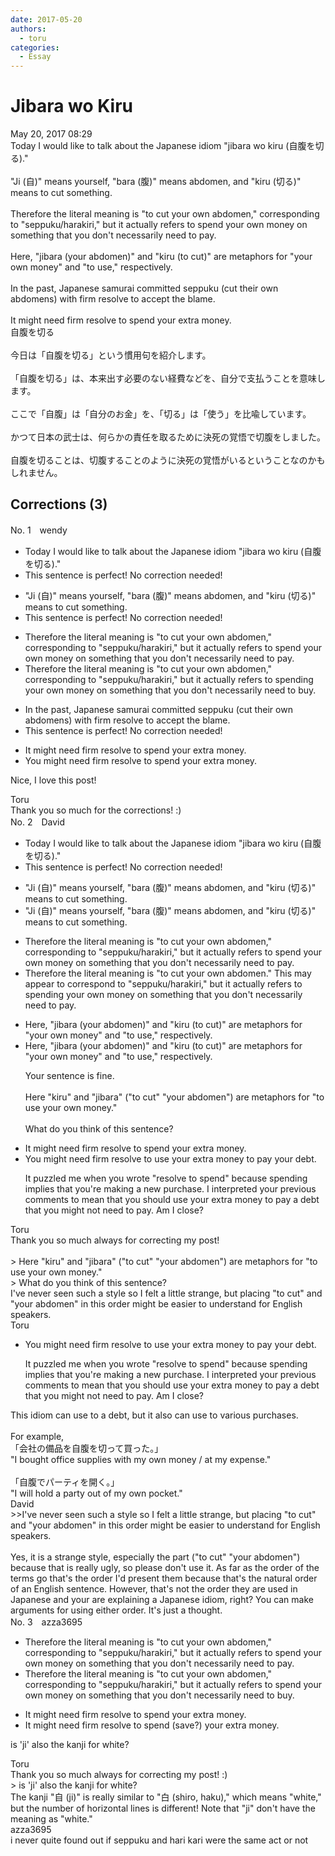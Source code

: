 ```yaml
---
date: 2017-05-20
authors:
  - toru
categories:
  - Essay
---
```


<h1 id="subject_show">Jibara wo Kiru</h1>
<div class="date">May 20, 2017 08:29</div>
<div id="post"><div id="body_show_ori">
Today I would like to talk about the Japanese idiom "jibara wo kiru (自腹を切る)."<br/><br/>"Ji (自)" means yourself, "bara (腹)" means abdomen, and "kiru (切る)" means to cut something.<br/><br/>Therefore the literal meaning is "to cut your own abdomen," corresponding to "seppuku/harakiri," but it actually refers to spend your own money on something that you don't necessarily need to pay.<br/><br/>Here, "jibara (your abdomen)" and "kiru (to cut)" are metaphors for "your own money" and "to use," respectively.<br/><br/>In the past, Japanese samurai committed seppuku (cut their own abdomens) with firm resolve to accept the blame.<br/><br/>It might need firm resolve to spend your extra money.
</div></div>

<!-- more -->

<div id="post_ja"><div id="body_show_mo">
自腹を切る<br/><br/>今日は「自腹を切る」という慣用句を紹介します。<br/><br/>「自腹を切る」は、本来出す必要のない経費などを、自分で支払うことを意味します。<br/><br/>ここで「自腹」は「自分のお金」を、「切る」は「使う」を比喩しています。<br/><br/>かつて日本の武士は、何らかの責任を取るために決死の覚悟で切腹をしました。<br/><br/>自腹を切ることは、切腹することのように決死の覚悟がいるということなのかもしれません。
</div></div>

## Corrections (3)
<div id="block"><div class="first_name"> No. 1　<span class="just_name">wendy</span></div><div id="block2">
<ul class="correction_field">
<li class="incorrect">Today I would like to talk about the Japanese idiom "jibara wo kiru (自腹を切る)."</li>
<li class="corrected perfect">This sentence is perfect! No correction needed!</li>
</ul>
<ul class="correction_field">
<li class="incorrect">"Ji (自)" means yourself, "bara (腹)" means abdomen, and "kiru (切る)" means to cut something.</li>
<li class="corrected perfect">This sentence is perfect! No correction needed!</li>
</ul>
<ul class="correction_field">
<li class="incorrect">Therefore the literal meaning is "to cut your own abdomen," corresponding to "seppuku/harakiri," but it actually refers to spend your own money on something that you don't necessarily need to pay.</li>
<li class="corrected correct">
Therefore the literal meaning is "to cut your own abdomen," corresponding to "seppuku/harakiri," but it actually refers to spending your own money on something that you don't necessarily need to buy.
</li>
</ul>
<ul class="correction_field">
<li class="incorrect">In the past, Japanese samurai committed seppuku (cut their own abdomens) with firm resolve to accept the blame.</li>
<li class="corrected perfect">This sentence is perfect! No correction needed!</li>
</ul>
<ul class="correction_field">
<li class="incorrect">It might need firm resolve to spend your extra money.</li>
<li class="corrected correct">
You might need firm resolve to spend your extra money.
</li>
</ul>
<p class="comment_small">
 Nice, I love this post!
</p>

</div><div class="name"><span class="just_name">Toru</span><br>
Thank you so much for the corrections! :)
</div>
</div>
<div id="block"><div class="first_name"> No. 2　<span class="just_name">David</span></div><div id="block2">
<ul class="correction_field">
<li class="incorrect">Today I would like to talk about the Japanese idiom "jibara wo kiru (自腹を切る)."</li>
<li class="corrected perfect">This sentence is perfect! No correction needed!</li>
</ul>
<ul class="correction_field">
<li class="incorrect">"Ji (自)" means yourself, "bara (腹)" means abdomen, and "kiru (切る)" means to cut something.</li>
<li class="corrected correct">
"Ji (自)" means yourself, "bara (腹)" means abdomen, and "kiru (切る)" means to cut something.
</li>
</ul>
<ul class="correction_field">
<li class="incorrect">Therefore the literal meaning is "to cut your own abdomen," corresponding to "seppuku/harakiri," but it actually refers to spend your own money on something that you don't necessarily need to pay.</li>
<li class="corrected correct">
Therefore the literal meaning is "to cut your own abdomen." This may appear to correspond to "seppuku/harakiri," but it actually refers to spending your own money on something that you don't necessarily need to pay.
</li>
</ul>
<ul class="correction_field">
<li class="incorrect">Here, "jibara (your abdomen)" and "kiru (to cut)" are metaphors for "your own money" and "to use," respectively.</li>
<li class="corrected correct">
Here, "jibara (your abdomen)" and "kiru (to cut)" are metaphors for "your own money" and "to use," respectively.
<p class="correction_comment">Your sentence is fine.<br/><br/>Here "kiru" and "jibara" ("to cut" "your abdomen") are metaphors for "to use your own money."<br/><br/>What do you think of this sentence?</p>
</li>
</ul>
<ul class="correction_field">
<li class="incorrect">It might need firm resolve to spend your extra money.</li>
<li class="corrected correct">
You might need firm resolve to use your extra money to pay your debt.
<p class="correction_comment">It puzzled me when you wrote "resolve to spend" because spending implies that you're making a new purchase. I interpreted your previous comments  to mean that you should use your extra money to pay a debt that you might not need to pay. Am I close?</p>
</li>
</ul>
</div><div class="name"><span class="just_name">Toru</span><br>
Thank you so much always for correcting my post!<br/><br/>&gt; Here "kiru" and "jibara" ("to cut" "your abdomen") are metaphors for "to use your own money."<br/> &gt; What do you think of this sentence?<br/>I've never seen such a style so I felt a little strange, but placing "to cut" and "your abdomen" in this order might be easier to understand for English speakers.
</div>
<div class="name"><span class="just_name">Toru</span><br><div class="quote_field"><ul class="correction_field">
<li class="corrected correct">
You might need firm resolve to use your extra money to pay your debt.
<p class="correction_comment">
It puzzled me when you wrote "resolve to spend" because spending implies that you're making a new purchase. I interpreted your previous comments  to mean that you should use your extra money to pay a debt that you might not need to pay. Am I close?
</p>
</li>
</ul></div>
This idiom can use to a debt, but it also can use to various purchases.<br/><br/>For example, <br/>「会社の備品を自腹を切って買った。」<br/>"I bought office supplies with my own money / at my expense."<br/><br/>「自腹でパーティを開く。」<br/>"I will hold a party out of my own pocket."
</div>
<div class="name"><span class="just_name">David</span><br>
&gt;&gt;I've never seen such a style so I felt a little strange, but placing "to cut" and "your abdomen" in this order might be easier to understand for English speakers.<br/><br/>Yes, it is a strange style, especially the part ("to cut" "your abdomen") because that is really ugly, so please don't use it. As far as the order of the terms go that's the order I'd present them because that's the natural order of an English sentence. However, that's not the order they are used in Japanese and your are explaining a Japanese idiom, right? You can make arguments for using either order. It's just a thought. <br/>
</div>
</div>
<div id="block"><div class="first_name"> No. 3　<span class="just_name">azza3695</span></div><div id="block2">
<ul class="correction_field">
<li class="incorrect">Therefore the literal meaning is "to cut your own abdomen," corresponding to "seppuku/harakiri," but it actually refers to spend your own money on something that you don't necessarily need to pay.</li>
<li class="corrected correct">
Therefore the literal meaning is "to cut your own abdomen," corresponding to "seppuku/harakiri," but it actually refers to spend your own money on something that you don't necessarily need to buy.
</li>
</ul>
<ul class="correction_field">
<li class="incorrect">It might need firm resolve to spend your extra money.</li>
<li class="corrected correct">
It might need firm resolve to <span class="f_blue">spend</span> (save?) your extra money.
</li>
</ul>
<p class="comment_small">
 is 'ji' also the kanji for white?
</p>

</div><div class="name"><span class="just_name">Toru</span><br>
Thank you so much always for correcting my post! :)<br/>&gt; is 'ji' also the kanji for white?<br/>The kanji "自 (ji)" is really similar to "白 (shiro, haku)," which means "white," but the number of horizontal lines is different! Note that "ji" don't have the meaning as "white."
</div>
<div class="name"><span class="just_name">azza3695</span><br>
i never quite found out if seppuku and hari kari were the same act or not
</div>
</div>
